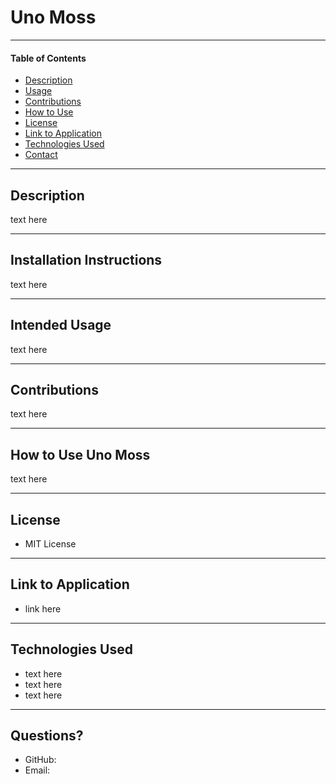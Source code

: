 # **Uno Moss**

___

#### **Table of Contents**
* [Description](#description)
* [Usage](#usage)
* [Contributions](#contributions)
* [How to Use](#instructions)
* [License](#license)
* [Link to Application](#link)
* [Technologies Used](#tech)
* [Contact](#contact)

___

<div id="description"></div>

## **Description**
text here

___

<div id="installation"></div>

## **Installation Instructions**
text here

___

<div id="usage"></div>

## **Intended Usage**
text here

___

<div id="contributions"></div>

## **Contributions**
text here

___

<div id="instructions"></div>

## **How to Use Uno Moss**
text here

___

<div id="license"></div>

## **License**
* MIT License

___

<div id="link"></div>

## **Link to Application**
* link here

___

<div id="tech"></div>

## **Technologies Used**
* text here
* text here
* text here

___

<div id="contact"></div>

## **Questions?**
* GitHub: 
* Email:  
